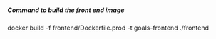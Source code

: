 <h5>Command to build the front end image</h5>
docker build -f frontend/Dockerfile.prod -t goals-frontend ./frontend
